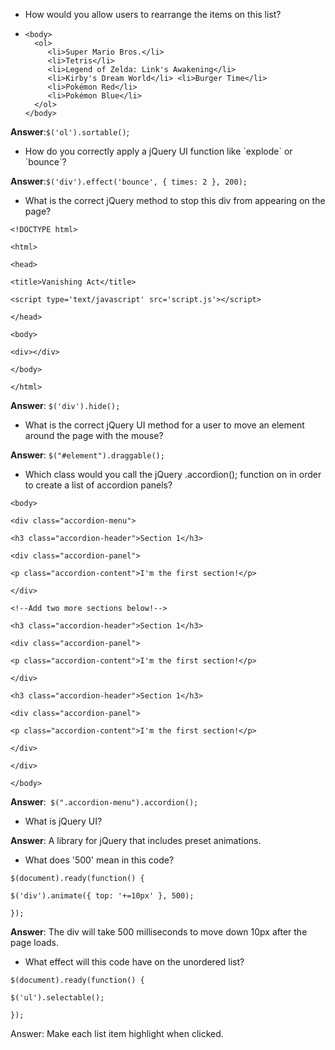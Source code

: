 * How would you allow users to rearrange the items on this list?

* ```
  <body>
    <ol> 
       <li>Super Mario Bros.</li>
       <li>Tetris</li> 
       <li>Legend of Zelda: Link's Awakening</li> 
       <li>Kirby's Dream World</li> <li>Burger Time</li>
       <li>Pokémon Red</li> 
       <li>Pokémon Blue</li> 
    </ol>
  </body>
  ```


**Answer**:`$('ol').sortable()`;

* How do you correctly apply a jQuery UI function like \`explode\` or \`bounce\`?

**Answer**:`$('div').effect('bounce', { times: 2 }, 200);`

* What is the correct jQuery method to stop this div from appearing on the page?

`<!DOCTYPE html>`

`<html>`

`<head>`

`<title>Vanishing Act</title>`

`<script type='text/javascript' src='script.js'></script>`

`</head>`

`<body>`

`<div></div>`

`</body>`

`</html>`

**Answer**: `$('div').hide();`

* What is the correct jQuery UI method for a user to move an element around the page with the mouse?

**Answer**: `$("#element").draggable();`

* Which class would you call the jQuery .accordion\(\); function on in order to create a list of accordion panels?

`<body>`

`<div class="accordion-menu">`

`<h3 class="accordion-header">Section 1</h3>`

`<div class="accordion-panel">`

`<p class="accordion-content">I'm the first section!</p>`

`</div>`

`<!--Add two more sections below!-->`

`<h3 class="accordion-header">Section 1</h3>`

`<div class="accordion-panel">`

`<p class="accordion-content">I'm the first section!</p>`

`</div>`

`<h3 class="accordion-header">Section 1</h3>`

`<div class="accordion-panel">`

`<p class="accordion-content">I'm the first section!</p>`

`</div>`

`</div>`

`</body>`

**Answer**:` $(".accordion-menu").accordion();`

* What is jQuery UI?


**Answer**: A library for jQuery that includes preset animations.

* What does '500' mean in this code?


`$(document).ready(function() {`

`$('div').animate({ top: '+=10px' }, 500);`

`});`

**Answer**: The div will take 500 milliseconds to move down 10px after the page loads.

* What effect will this code have on the unordered list?


`$(document).ready(function() {`

`$('ul').selectable();`

`});`

Answer: Make each list item highlight when clicked.

